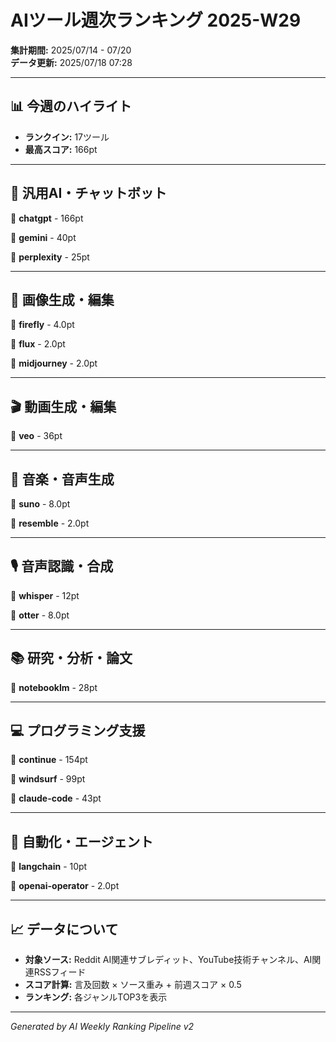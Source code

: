 # AIツール週次ランキング 2025-W29

**集計期間:** 2025/07/14 - 07/20  
**データ更新:** 2025/07/18 07:28

---

## 📊 今週のハイライト

- **ランクイン:** 17ツール
- **最高スコア:** 166pt

---

## 🤖 汎用AI・チャットボット

🥇 **chatgpt** - 166pt

🥈 **gemini** - 40pt

🥉 **perplexity** - 25pt

---

## 🎨 画像生成・編集

🥇 **firefly** - 4.0pt

🥈 **flux** - 2.0pt

🥉 **midjourney** - 2.0pt

---

## 🎬 動画生成・編集

🥇 **veo** - 36pt

---

## 🎵 音楽・音声生成

🥇 **suno** - 8.0pt

🥈 **resemble** - 2.0pt

---

## 🎙️ 音声認識・合成

🥇 **whisper** - 12pt

🥈 **otter** - 8.0pt

---

## 📚 研究・分析・論文

🥇 **notebooklm** - 28pt

---

## 💻 プログラミング支援

🥇 **continue** - 154pt

🥈 **windsurf** - 99pt

🥉 **claude-code** - 43pt

---

## 🔄 自動化・エージェント

🥇 **langchain** - 10pt

🥈 **openai-operator** - 2.0pt

---

## 📈 データについて

- **対象ソース:** Reddit AI関連サブレディット、YouTube技術チャンネル、AI関連RSSフィード
- **スコア計算:** 言及回数 × ソース重み + 前週スコア × 0.5
- **ランキング:** 各ジャンルTOP3を表示

---

*Generated by AI Weekly Ranking Pipeline v2*
